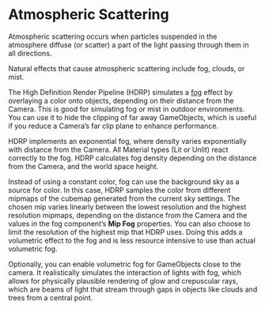 # Atmospheric Scattering

Atmospheric scattering occurs when particles suspended in the atmosphere diffuse (or scatter) a part of the light passing through them in all directions.

Natural effects that cause atmospheric scattering include fog, clouds, or mist.

The High Definition Render Pipeline (HDRP) simulates a [fog](Override-Fog.md) effect by overlaying a color onto objects, depending on their distance from the Camera. This is good for simulating fog or mist in outdoor environments. You can use it to hide the clipping of far away GameObjects, which is useful if you reduce a Camera’s far clip plane to enhance performance.

HDRP implements an exponential fog, where density varies exponentially with distance from the Camera. All Material types (Lit or Unlit) react correctly to the fog. HDRP calculates fog density depending on the distance from the Camera, and the world space height.

Instead of using a constant color, fog can use the background sky as a source for color. In this case, HDRP samples the color from different mipmaps of the cubemap generated from the current sky settings. The chosen mip varies linearly between the lowest resolution and the highest resolution mipmaps, depending on the distance from the Camera and the values in the fog component’s **Mip Fog** properties. You can also choose to limit the resolution of the highest mip that HDRP uses. Doing this adds a volumetric effect to the fog and is less resource intensive to use than actual volumetric fog.

Optionally, you can enable volumetric fog for GameObjects close to the camera. It realistically simulates the interaction of lights with fog, which allows for physically plausible rendering of glow and crepuscular rays, which are beams of light that stream through gaps in objects like clouds and trees from a central point.